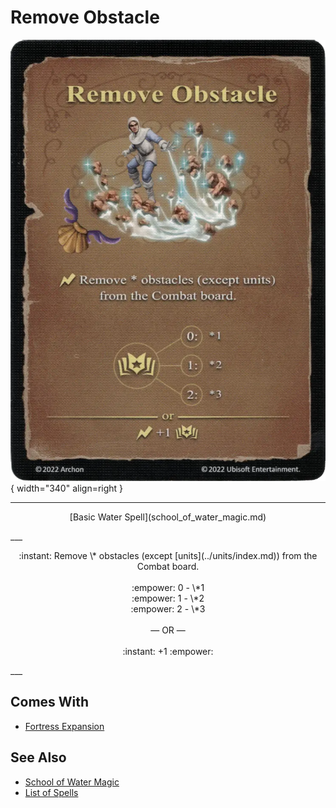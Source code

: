 # Remove Obstacle

![Remove Obstacle](../assets/spells-remove_obstacle.webp){ width="340" align=right }

___
<p style="text-align: center;" markdown>[Basic Water Spell](school_of_water_magic.md)</p>
___
<p style="text-align: center;" markdown>:instant: Remove \* obstacles (except [units](../units/index.md)) from the Combat board.<br><br>:empower: 0 - \*1<br>:empower: 1 - \*2<br>:empower: 2 - \*3<br><br>— OR —<br><br>:instant: +1 :empower:</p>
___


## Comes With

- [Fortress Expansion](../content/fortress_expansion.md)


## See Also

- [School of Water Magic](school_of_water_magic.md)
- [List of Spells](index.md)

